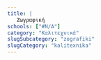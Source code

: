```yaml
---
title: |
   Zωγραφική
schools: ["#N/A"]
category: "Καλιτεχνικά"
slugSubcategory: "zografiki"
slugCategory: "kalitexnika"
---
```


